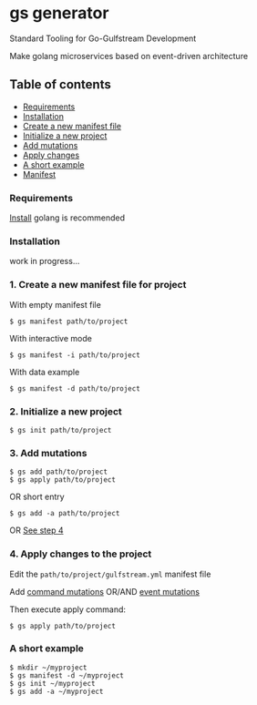 # gs generator
Standard Tooling for Go-Gulfstream Development

Make golang microservices based on event-driven architecture

## Table of contents
- [Requirements](#requirements)
- [Installation](#installation)
- [Create a new manifest file](#1-create-a-new-manifest-file-for-project)
- [Initialize a new project](#2-initialize-a-new-project)
- [Add mutations](#3-add-mutations)
- [Apply changes](#4-apply-changes-to-the-project)
- [A short example](#a-short-example)
- [Manifest](docs/manifest.md)

### Requirements
[Install](https://golang.org/doc/install) golang is recommended 

### Installation
work in progress...

### 1. Create a new manifest file for project
With empty manifest file
```shell script
$ gs manifest path/to/project
```

With interactive mode  
```shell script
$ gs manifest -i path/to/project
```

With data example
```shell script
$ gs manifest -d path/to/project 
```

### 2. Initialize a new project
```shell script
$ gs init path/to/project
```


### 3. Add mutations
```shell script
$ gs add path/to/project
$ gs apply path/to/project
```
OR short entry
```shell script
$ gs add -a path/to/project 
```
OR [See step 4](#4-apply-changes-to-the-project)

### 4. Apply changes to the project 
Edit the ```path/to/project/gulfstream.yml``` manifest file 

Add [command mutations](docs/add_command_mutation.md) OR/AND [event mutations](docs/add_event_mutation.md) 

Then execute apply command:
```shell script
$ gs apply path/to/project  
```

### A short example
```shell script
$ mkdir ~/myproject
$ gs manifest -d ~/myproject
$ gs init ~/myproject
$ gs add -a ~/myproject
```